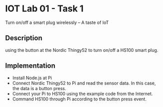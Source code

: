 IOT Lab 01 - Task 1
=====================================

Turn on/off a smart plug wirelessly – A taste of IoT

## Description
using the button at the Nordic Thingy52 to turn on/off a HS100 smart
plug.
## Implementation
  * Install Node.js at Pi
  * Connect Nordic Thingy52 to Pi and read the sensor data. In this case, the data is a button press.
  * Connect your Pi to HS100 using the example code from the Internet.
  * Command HS100 through Pi according to the button press event.
